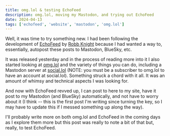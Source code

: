 ```yaml
---
title: omg.lol & testing EchoFeed
description: omg.lol, moving my Mastodon, and trying out EchoFeed
date: 2024-04-13
tags: ['echofeed', 'website', 'mastodon', 'omg.lol']
---
```

Well, it was time to try something new. I had been following the development of [EchoFeed](https://echofeed.app/) by [Robb Knight](https://rknight.me/about/) because I had wanted a way to, essentially, autopost these posts to Mastodon, BlueSky, etc. 

It was released yesterday and in the process of reading more into it I also started looking at [omg.lol](https://home.omg.lol) and the variety of things you can do, including a Mastodon server at [social.lol](https://social.lol) (NOTE: you must be a subscriber to omg.lol to have an account at social.lol). Something struck a chord with it all. It was an amount of whimsy and technical aspects I was looking for.

And now with EchoFeed revved up, I can post to here to my site, have it post to my Mastodon (and BlueSky) automatically, and not have to worry about it (I think -- this is the first post I'm writing since turning the key, so I may have to update this if I messed something up along the way). 

I'll probably write more on both omg.lol and EchoFeed in the coming days as I explore them more but this post was really to note a bit of that but, really, to test EchoFeed. 

